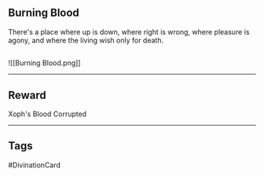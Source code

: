 ## Burning Blood
There's a place where up is down, 
where right is wrong, 
where pleasure is agony, 
and where the living wish only for death.
## 
![[Burning Blood.png]]

---
## Reward
Xoph's Blood
Corrupted

---
## Tags
#DivinationCard